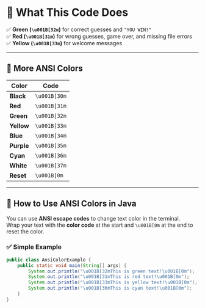 # 🎨 What This Code Does

✅ **Green (`\u001B[32m`)** for correct guesses and `"YOU WIN!"`  
✅ **Red (`\u001B[31m`)** for wrong guesses, game over, and missing file errors  
✅ **Yellow (`\u001B[33m`)** for welcome messages

---

## 🔹 More ANSI Colors

| **Color**  | **Code**          |
|------------|------------------|
| **Black**  | `\u001B[30m`     |
| **Red**    | `\u001B[31m`     |
| **Green**  | `\u001B[32m`     |
| **Yellow** | `\u001B[33m`     |
| **Blue**   | `\u001B[34m`     |
| **Purple** | `\u001B[35m`     |
| **Cyan**   | `\u001B[36m`     |
| **White**  | `\u001B[37m`     |
| **Reset**  | `\u001B[0m`      |

---

## 🚀 How to Use ANSI Colors in Java

You can use **ANSI escape codes** to change text color in the terminal.  
Wrap your text with the **color code** at the start and `\u001B[0m` at the end to reset the color.

### ✅ **Simple Example**
```java
public class AnsiColorExample {
    public static void main(String[] args) {
        System.out.println("\u001B[32mThis is green text!\u001B[0m");
        System.out.println("\u001B[31mThis is red text!\u001B[0m");
        System.out.println("\u001B[33mThis is yellow text!\u001B[0m");
        System.out.println("\u001B[36mThis is cyan text!\u001B[0m");
    }
}
